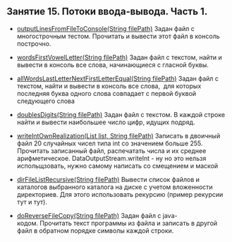 ## Занятие 15. Потоки ввода-вывода. Часть 1.
* [outputLinesFromFileToConsole(String filePath)](https://github.com/alexkur80/PVTCourse2020/blob/master/src/com/myproject/lection15/FileUtils.java) Задан файл с многострочным тестом. Прочитать и вывести этот файл в консоль построчно.

* [wordsFirstVowelLetter(String filePath)](https://github.com/alexkur80/PVTCourse2020/blob/master/src/com/myproject/lection15/FileUtils.java) Задан файл с текстом, найти и вывести в консоль все слова, начинающиеся с гласной буквы.

* [allWordsLastLetterNextFirstLetterEqual(String filePath)](https://github.com/alexkur80/PVTCourse2020/blob/master/src/com/myproject/lection15/FileUtils.java) Задан файл с текстом, найти и вывести в консоль все слова,  для которых последняя буква одного слова совпадает с первой буквой следующего слова

* [doublesDigits(String filePath)](https://github.com/alexkur80/PVTCourse2020/blob/master/src/com/myproject/lection15/FileUtils.java) Задан файл с текстом. В каждой строке найти и вывести наибольшее число цифр, идущих подряд.

* [writeIntOwnRealization(List<Integer> list, String filePath)](https://github.com/alexkur80/PVTCourse2020/blob/master/src/com/myproject/lection15/FileUtils.java) Записать в двоичный файл 20 случайных чисел типа int со значением больше 255. Прочитать записанный файл, распечатать числа и их среднее арифметическое. DataOutputStream.writeInt - ну
но это нельзя испольщзовать, нужно самому написать со смещением и маской
* [dirFileListRecursive(String filePath)](https://github.com/alexkur80/PVTCourse2020/blob/master/src/com/myproject/lection15/FileUtils.java) Вывести список файлов и каталогов выбранного каталога на диске с учетом вложенности директориев. Для этого использовать рекурсию (пример рекурсии тут и тут).
* [doReverseFileCopy(String filePath)](https://github.com/alexkur80/PVTCourse2020/blob/master/src/com/myproject/lection15/FileUtils.java) Задан файл с java-кодом. Прочитать текст программы из файла и записать в другой файл в обратном порядке символы каждой строки. 